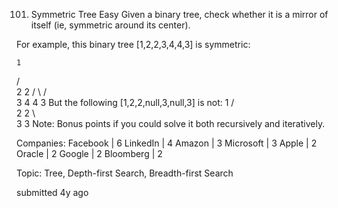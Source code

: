 101. Symmetric Tree
Easy
Given a binary tree, check whether it is a mirror of itself (ie, symmetric around its center).

For example, this binary tree [1,2,2,3,4,4,3] is symmetric:

    1
   / \
  2   2
 / \ / \
3  4 4  3
But the following [1,2,2,null,3,null,3] is not:
    1
   / \
  2   2
   \   \
   3    3
Note:
Bonus points if you could solve it both recursively and iteratively.

Companies: Facebook | 6 LinkedIn | 4 Amazon | 3 Microsoft | 3 Apple | 2 Oracle | 2 Google | 2 Bloomberg | 2 

Topic: Tree, Depth-first Search, Breadth-first Search

submitted 4y ago

